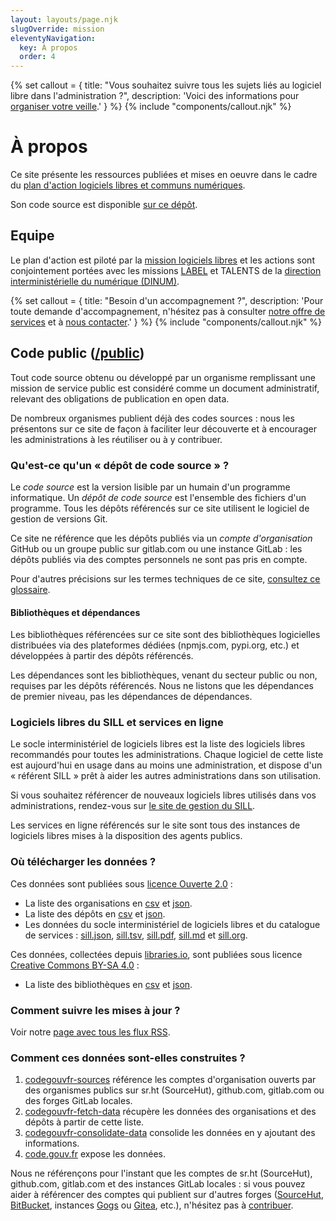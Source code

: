 ```yaml
---
layout: layouts/page.njk
slugOverride: mission
eleventyNavigation:
  key: À propos
  order: 4
---
```

{% set callout = {
title: "Vous souhaitez suivre tous les sujets liés au logiciel libre dans l'administration ?",
description: 'Voici des informations pour <a href="https://man.sr.ht/~codegouvfr/logiciels-libres/veille.md" target="_blank" title="Organiser votre veille sur le logiciel libre dans l\'administration - Lien externe">organiser votre veille</a>.'
} %}
{% include "components/callout.njk" %}


# À propos

Ce site présente les ressources publiées et mises en oeuvre dans le cadre du [plan d'action logiciels libres et communs numériques](/fr/plan-action-logiciels-libres-et-communs-numeriques/).

Son code source est disponible [sur ce dépôt](https://git.sr.ht/~codegouvfr/code.gouv.fr_home).

## Equipe

Le plan d'action est piloté par la [mission logiciels libres](https://speakerdeck.com/bluehats/dinum) et les actions sont conjointement portées avec les missions [LABEL](https://catalogue.numerique.gouv.fr) et TALENTS de la [direction interministérielle du numérique (DINUM)](https://www.numerique.gouv.fr/).

{% set callout = {
title: "Besoin d'un accompagnement ?",
description: 'Pour toute demande d\'accompagnement, n\'hésitez pas à consulter <a href="https://man.sr.ht/~codegouvfr/logiciels-libres/offre-de-services.md" target="_blank" title="Offre de services du pôle logiciels libres - Lien externe">notre offre de services</a> et à <a href="/fr/contact/">nous contacter</a>.'
} %}
{% include "components/callout.njk" %}


## Code public ([/public](https://code.gouv.fr/public))

Tout code source obtenu ou développé par un organisme remplissant une mission de service public est considéré comme un document administratif, relevant des obligations de publication en open data.

De nombreux organismes publient déjà des codes sources : nous les présentons sur ce site de façon à faciliter leur découverte et à encourager les administrations à les réutiliser ou à y contribuer.

### Qu'est-ce qu'un « dépôt de code source » ?

Le *code source* est la version lisible par un humain d'un programme informatique. Un *dépôt de code source* est l'ensemble des fichiers d'un programme.  Tous les dépôts référencés sur ce site utilisent le logiciel de gestion de versions Git.

Ce site ne référence que les dépôts publiés via un *compte d'organisation* GitHub ou un groupe public sur gitlab.com ou une instance GitLab : les dépôts publiés via des comptes personnels ne sont pas pris en compte.

Pour d'autres précisions sur les termes techniques de ce site, [consultez ce glossaire](https://man.sr.ht/~codegouvfr/logiciels-libres/glossary.fr.md).

#### Bibliothèques et dépendances

Les bibliothèques référencées sur ce site sont des bibliothèques logicielles distribuées via des plateformes dédiées (npmjs.com, pypi.org, etc.) et développées à partir des dépôts référencés.

Les dépendances sont les bibliothèques, venant du secteur public ou non, requises par les dépôts référencés.  Nous ne listons que les dépendances de premier niveau, pas les dépendances de dépendances.

### Logiciels libres du SILL et services en ligne

Le socle interministériel de logiciels libres est la liste des logiciels libres recommandés pour toutes les administrations.  Chaque logiciel de cette liste est aujourd'hui en usage dans au moins une administration, et dispose d'un « référent SILL » prêt à aider les autres administrations dans son utilisation.

Si vous souhaitez référencer de nouveaux logiciels libres utilisés dans vos administrations, rendez-vous sur [le site de gestion du SILL](https://sill.code.gouv.fr).

Les services en ligne référencés sur le site sont tous des instances de logiciels libres mises à la disposition des agents publics.

### Où télécharger les données ?

Ces données sont publiées sous [licence Ouverte 2.0](https://spdx.org/licenses/etalab-2.0.html) :

* La liste des organisations en [csv](https://code.gouv.fr/data/organizations/csv/all.csv) et [json](https://code.gouv.fr/data/organizations/json/all.json).
* La liste des dépôts en [csv](https://code.gouv.fr/data/repositories/csv/all.csv) et [json](https://code.gouv.fr/data/repositories/json/all.json).
* Les données du socle interministériel de logiciels libres  et du catalogue de services : [sill.json](https://sill.code.gouv.fr/api/sill.json), [sill.tsv](https://code.gouv.fr/data/sill.tsv), [sill.pdf](https://code.gouv.fr/data/sill.pdf), [sill.md](https://code.gouv.fr/data/sill.md) et [sill.org](https://code.gouv.fr/data/sill.org).

Ces données, collectées depuis [libraries.io](https://libraries.io/terms), sont publiées sous licence [Creative Commons BY-SA 4.0](https://creativecommons.org/licenses/by-sa/4.0/) :

* La liste des bibliothèques en [csv](https://code.gouv.fr/data/libraries/csv/all.csv) et [json](https://code.gouv.fr/data/libraries/json/all.json).

### Comment suivre les mises à jour ?

Voir notre [page avec tous les flux RSS](https://code.gouv.fr/public/#/feeds).

### Comment ces données sont-elles construites ?

1. [codegouvfr-sources](https://git.sr.ht/~codegouvfr/codegouvfr-sources) référence les comptes d'organisation ouverts par des organismes publics sur sr.ht (SourceHut), github.com, gitlab.com ou des forges GitLab locales.
2. [codegouvfr-fetch-data](https://git.sr.ht/~codegouvfr/codegouvfr-fetch-data) récupère les données des organisations et des dépôts à partir de cette liste.
3. [codegouvfr-consolidate-data](https://git.sr.ht/~codegouvfr/codegouvfr-consolidate-data) consolide les données en y ajoutant des informations.
4. [code.gouv.fr](https://git.sr.ht/~codegouvfr/code.gouv.fr) expose les données.

Nous ne référençons pour l'instant que les comptes de sr.ht (SourceHut), github.com, gitlab.com et des instances GitLab locales : si vous pouvez aider à référencer des comptes qui publient sur d'autres forges ([SourceHut](https://sourcehut.org/), [BitBucket](https://bitbucket.org), instances [Gogs](https://gogs.io) ou [Gitea](https://gitea.io), etc.), n'hésitez pas à [contribuer](https://git.sr.ht/~codegouvfr/codegouvfr-fetch-data).
